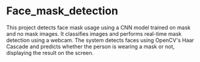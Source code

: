 # Face_mask_detection
This project detects face mask usage using a CNN model trained on mask and no mask images. It classifies images and performs real-time mask detection using a webcam. The system detects faces using OpenCV's Haar Cascade and predicts whether the person is wearing a mask or not, displaying the result on the screen.
